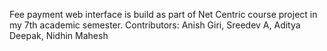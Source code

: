 Fee payment web interface is build as part of Net Centric course project in my 7th academic semester. 
Contributors: Anish Giri, Sreedev A, Aditya Deepak, Nidhin Mahesh
